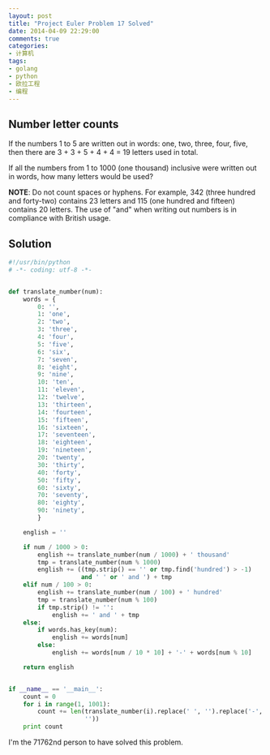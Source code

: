 ```yaml
---
layout: post
title: "Project Euler Problem 17 Solved"
date: 2014-04-09 22:29:00
comments: true
categories:
- 计算机
tags:
- golang
- python
- 欧拉工程
- 编程
---
```


Number letter counts
--------------------

If the numbers 1 to 5 are written out in words: one, two, three, four, five, then there are 3 + 3 + 5 + 4 + 4 = 19 letters used in total.

If all the numbers from 1 to 1000 (one thousand) inclusive were written out in words, how many letters would be used?

**NOTE**: Do not count spaces or hyphens. For example, 342 (three hundred and forty-two) contains 23 letters and 115 (one hundred and fifteen) contains 20 letters. The use of "and" when writing out numbers is in compliance with British usage.

Solution
--------

```python
#!/usr/bin/python
# -*- coding: utf-8 -*-


def translate_number(num):
    words = {
        0: '',
        1: 'one',
        2: 'two',
        3: 'three',
        4: 'four',
        5: 'five',
        6: 'six',
        7: 'seven',
        8: 'eight',
        9: 'nine',
        10: 'ten',
        11: 'eleven',
        12: 'twelve',
        13: 'thirteen',
        14: 'fourteen',
        15: 'fifteen',
        16: 'sixteen',
        17: 'seventeen',
        18: 'eighteen',
        19: 'nineteen',
        20: 'twenty',
        30: 'thirty',
        40: 'forty',
        50: 'fifty',
        60: 'sixty',
        70: 'seventy',
        80: 'eighty',
        90: 'ninety',
        }

    english = ''

    if num / 1000 > 0:
        english += translate_number(num / 1000) + ' thousand'
        tmp = translate_number(num % 1000)
        english += ((tmp.strip() == '' or tmp.find('hundred') > -1)
                    and ' ' or ' and ') + tmp
    elif num / 100 > 0:
        english += translate_number(num / 100) + ' hundred'
        tmp = translate_number(num % 100)
        if tmp.strip() != '':
            english += ' and ' + tmp
    else:
        if words.has_key(num):
            english += words[num]
        else:
            english += words[num / 10 * 10] + '-' + words[num % 10]

    return english


if __name__ == '__main__':
    count = 0
    for i in range(1, 1001):
        count += len(translate_number(i).replace(' ', '').replace('-',
                     ''))
    print count
```

I'm the 71762nd person to have solved this problem.
